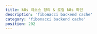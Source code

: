 ```yaml
---
title: k8s 리소스 정의 & 로컬 k8s 확인
description: 'fibonacci backend cache'
category: 'fibonacci backend cache'
position: 202
---
```



